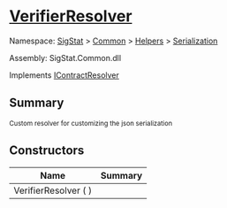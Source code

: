 # [VerifierResolver](./VerifierResolver.md)

Namespace: [SigStat]() > [Common](./../../README.md) > [Helpers](./../README.md) > [Serialization](./README.md)

Assembly: SigStat.Common.dll

Implements [IContractResolver](./VerifierResolver.md)

## Summary
<sub>Custom resolver for customizing the json serialization</sub>

## Constructors

| Name | Summary | 
| --- | --- | 
| VerifierResolver (  ) |  | 


